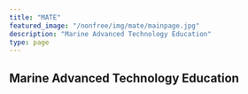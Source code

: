 ```yaml
---
title: "MATE"
featured_image: "/nonfree/img/mate/mainpage.jpg"
description: "Marine Advanced Technology Education"
type: page
---
```


## Marine Advanced Technology Education

